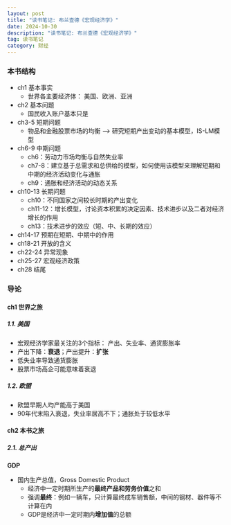 ```yaml
---
layout: post
title: "读书笔记: 布兰查德《宏观经济学》"
date: 2024-10-30
description: "读书笔记: 布兰查德《宏观经济学》"
tag: 读书笔记
category: 财经
---
```


### 本书结构
+ ch1 基本事实
    - 世界各主要经济体： 美国、欧洲、亚洲
+ ch2 基本问题
    - 国民收入账户基本只是
+ ch3-5 短期问题
    - 物品和金融股票市场的均衡 --> 研究短期产出变动的基本模型，IS-LM模型
+ ch6-9 中期问题
    - ch6：劳动力市场均衡与自然失业率
    - ch7-8：建立基于总需求和总供给的模型，如何使用该模型来理解短期和中期的经济活动变化与通胀
    - ch9：通胀和经济活动的动态关系
+ ch10-13 长期问题
    - ch10：不同国家之间较长时期的产出变化
    - ch11-12：增长模型，讨论资本积累的决定因素、技术进步以及二者对经济增长的作用
    - ch13：技术进步的效应（短、中、长期的效应）
+ ch14-17 预期在短期、中期中的作用
+ ch18-21 开放的含义
+ ch22-24 异常现象
+ ch25-27 宏观经济政策
+ ch28 结尾


### 导论
#### ch1 世界之旅
##### 1.1. 美国
+ 宏观经济学家最关注的3个指标： 产出、失业率、通货膨胀率
+ 产出下降：**衰退**；产出提升：**扩张**
+ 低失业率导致通货膨胀
+ 股票市场高企可能意味着衰退

##### 1.2. 欧盟
+ 欧盟早期人均产能高于美国
+ 90年代末陷入衰退，失业率居高不下；通胀处于较低水平

#### ch2 本书之旅
##### 2.1. 总产出

**GDP**
+ 国内生产总值，Gross Domestic Product
    - 经济中一定时期所生产的**最终产品和劳务价值**之和
    - 强调**最终**：例如一辆车，只计算最终成车销售额，中间的钢材、器件等不计算在内
    - GDP是经济中一定时期内**增加值**的总额
